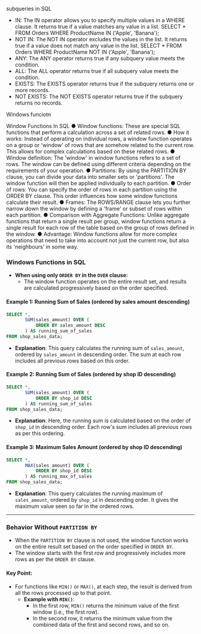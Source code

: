

subqueries in SQL
- IN: The IN operator allows you to specify multiple values in a WHERE clause. It returns true if a value matches any value in a list.
SELECT * FROM Orders WHERE ProductName IN ('Apple', 'Banana');
- NOT IN: The NOT IN operator excludes the values in the list. It returns true if a value does not match any value in the list.
SELECT * FROM Orders WHERE ProductName NOT IN ('Apple', 'Banana');
- ANY: The ANY operator returns true if any subquery value meets the condition.
- ALL: The ALL operator returns true if all subquery value meets the condition.
- EXISTS: The EXISTS operator returns true if the subquery returns one or more records.
- NOT EXISTS: The NOT EXISTS operator returns true if the subquery returns no records.


Windows funciotn


Window Functions In SQL
● Window functions: These are special SQL functions that perform a calculation across a set of related rows.
● How it works: Instead of operating on individual rows, a window function operates on a group or 'window' of rows that are 
somehow related to the current row. This allows for complex calculations based on these related rows.
● Window definition: The 'window' in window functions refers to a set of rows. The window can be defined using different 
criteria depending on the requirements of your operation.
● Partitions: By using the PARTITION BY clause, you can divide your data into smaller sets or 'partitions'. The window 
function will then be applied individually to each partition.
● Order of rows: You can specify the order of rows in each partition using the ORDER BY clause. This order influences how 
some window functions calculate their result.
● Frames: The ROWS/RANGE clause lets you further narrow down the window by defining a 'frame' or subset of rows within 
each partition.
● Comparison with Aggregate Functions: Unlike aggregate functions that return a single result per group, window 
functions return a single result for each row of the table based on the group of rows defined in the window.
● Advantage: Window functions allow for more complex operations that need to take into account not just the current row, 
but also its 'neighbours' in some way.






### Windows Functions in SQL

- **When using only `ORDER BY` in the `OVER` clause:**
    - The window function operates on the entire result set, and results are calculated progressively based on the order specified.

#### Example 1: Running Sum of Sales (ordered by sales amount descending)

```sql
SELECT *, 
       SUM(sales_amount) OVER (
           ORDER BY sales_amount DESC
       ) AS running_sum_of_sales
FROM shop_sales_data;
```

- **Explanation**: This query calculates the running sum of `sales_amount`, ordered by `sales_amount` in descending order. The sum at each row includes all previous rows based on this order.

#### Example 2: Running Sum of Sales (ordered by shop ID descending)

```sql
SELECT *, 
       SUM(sales_amount) OVER (
           ORDER BY shop_id DESC
       ) AS running_sum_of_sales
FROM shop_sales_data;
```

- **Explanation**: Here, the running sum is calculated based on the order of `shop_id` in descending order. Each row's sum includes all previous rows as per this ordering.

#### Example 3: Maximum Sales Amount (ordered by shop ID descending)

```sql
SELECT *, 
       MAX(sales_amount) OVER (
           ORDER BY shop_id DESC
       ) AS running_max_of_sales
FROM shop_sales_data;
```

- **Explanation**: This query calculates the running maximum of `sales_amount`, ordered by `shop_id` in descending order. It gives the maximum value seen so far in the ordered rows.

---

### Behavior Without `PARTITION BY`

- When the `PARTITION BY` clause is not used, the window function works on the entire result set based on the order specified in `ORDER BY`. 
- The window starts with the first row and progressively includes more rows as per the `ORDER BY` clause.

#### Key Point:
- For functions like `MIN()` or `MAX()`, at each step, the result is derived from all the rows processed up to that point.
    - **Example with `MIN()`**: 
        - In the first row, `MIN()` returns the minimum value of the first window (i.e., the first row).
        - In the second row, it returns the minimum value from the combined data of the first and second rows, and so on.

